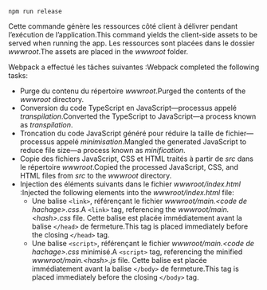 ```console
npm run release
```

<span data-ttu-id="ad3e6-101">Cette commande génère les ressources côté client à délivrer pendant l’exécution de l’application.</span><span class="sxs-lookup"><span data-stu-id="ad3e6-101">This command yields the client-side assets to be served when running the app.</span></span> <span data-ttu-id="ad3e6-102">Les ressources sont placées dans le dossier *wwwroot*.</span><span class="sxs-lookup"><span data-stu-id="ad3e6-102">The assets are placed in the *wwwroot* folder.</span></span>

<span data-ttu-id="ad3e6-103">Webpack a effectué les tâches suivantes :</span><span class="sxs-lookup"><span data-stu-id="ad3e6-103">Webpack completed the following tasks:</span></span>

* <span data-ttu-id="ad3e6-104">Purge du contenu du répertoire *wwwroot*.</span><span class="sxs-lookup"><span data-stu-id="ad3e6-104">Purged the contents of the *wwwroot* directory.</span></span>
* <span data-ttu-id="ad3e6-105">Conversion du code TypeScript en JavaScript&mdash;processus appelé *transpilation*.</span><span class="sxs-lookup"><span data-stu-id="ad3e6-105">Converted the TypeScript to JavaScript&mdash;a process known as *transpilation*.</span></span>
* <span data-ttu-id="ad3e6-106">Troncation du code JavaScript généré pour réduire la taille de fichier&mdash;processus appelé *minimisation*.</span><span class="sxs-lookup"><span data-stu-id="ad3e6-106">Mangled the generated JavaScript to reduce file size&mdash;a process known as *minification*.</span></span>
* <span data-ttu-id="ad3e6-107">Copie des fichiers JavaScript, CSS et HTML traités à partir de *src* dans le répertoire *wwwroot*.</span><span class="sxs-lookup"><span data-stu-id="ad3e6-107">Copied the processed JavaScript, CSS, and HTML files from *src* to the *wwwroot* directory.</span></span>
* <span data-ttu-id="ad3e6-108">Injection des éléments suivants dans le fichier *wwwroot/index.html* :</span><span class="sxs-lookup"><span data-stu-id="ad3e6-108">Injected the following elements into the *wwwroot/index.html* file:</span></span>
  * <span data-ttu-id="ad3e6-109">Une balise `<link>`, référençant le fichier *wwwroot/main.\<code de hachage\>.css*.</span><span class="sxs-lookup"><span data-stu-id="ad3e6-109">A `<link>` tag, referencing the *wwwroot/main.\<hash\>.css* file.</span></span> <span data-ttu-id="ad3e6-110">Cette balise est placée immédiatement avant la balise `</head>` de fermeture.</span><span class="sxs-lookup"><span data-stu-id="ad3e6-110">This tag is placed immediately before the closing `</head>` tag.</span></span>
  * <span data-ttu-id="ad3e6-111">Une balise `<script>`, référençant le fichier *wwwroot/main.\<code de hachage\>.css* minimisé.</span><span class="sxs-lookup"><span data-stu-id="ad3e6-111">A `<script>` tag, referencing the minified *wwwroot/main.\<hash\>.js* file.</span></span> <span data-ttu-id="ad3e6-112">Cette balise est placée immédiatement avant la balise `</body>` de fermeture.</span><span class="sxs-lookup"><span data-stu-id="ad3e6-112">This tag is placed immediately before the closing `</body>` tag.</span></span>

